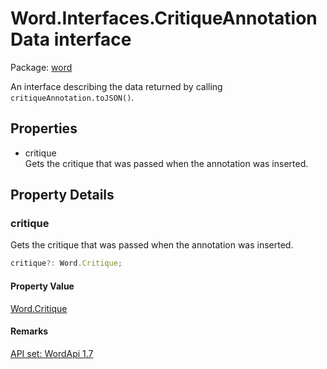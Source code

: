 # Word.Interfaces.CritiqueAnnotationData interface

Package: [word](/en-us/javascript/api/word)

An interface describing the data returned by calling `critiqueAnnotation.toJSON()`.

## Properties

- critique  
  Gets the critique that was passed when the annotation was inserted.

## Property Details

### critique

Gets the critique that was passed when the annotation was inserted.

```typescript
critique?: Word.Critique;
```

#### Property Value

[Word.Critique](/en-us/javascript/api/word/word.critique)

#### Remarks

[ API set: WordApi 1.7 ](/en-us/javascript/api/requirement-sets/word/word-api-requirement-sets)